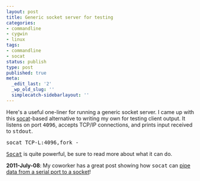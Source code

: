 ```yaml
---
layout: post
title: Generic socket server for testing
categories:
- commandline
- cygwin
- linux
tags:
- commandline
- socat
status: publish
type: post
published: true
meta:
  _edit_last: '2'
  _wp_old_slug: ''
  simplecatch-sidebarlayout: ''
---
```

Here's a useful one-liner for running a generic socket server. I came up with this <a href="http://www.dest-unreach.org/socat/">socat</a>-based alternative to writing my own for testing client output. It listens on port <tt>4096</tt>, accepts TCP/IP connections, and prints input received to <tt>stdout</tt>.
<pre>socat TCP-L:4096,fork -</pre>
<tt><a href="http://www.dest-unreach.org/socat/">Socat</a></tt> is quite powerful, be sure to read more about what it can do.

<strong>2011-July-08</strong>: My coworker has a great post showing how <tt>socat</tt> can <a href="http://dollopofdesi.blogspot.com/2011/07/routing-serial-data-to-socket.html">pipe data from a serial port to a socket</a>!
